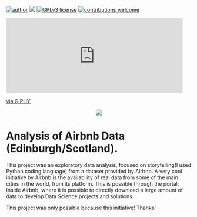 [![author](https://img.shields.io/badge/author-carlosfab-red.svg)](https://www.linkedin.com/in/carlosfab) [![](https://img.shields.io/badge/python-3.7+-blue.svg)](https://www.python.org/downloads/release/python-365/) [![GPLv3 license](https://img.shields.io/badge/License-GPLv3-blue.svg)](http://perso.crans.org/besson/LICENSE.html) [![contributions welcome](https://img.shields.io/badge/contributions-welcome-brightgreen.svg?style=flat)](https://github.com/carlosfab/data_science/issues)

<iframe src="https://giphy.com/embed/lbIbhWWqdc6JOgPWrV" width="480" height="203" frameBorder="0" class="giphy-embed" allowFullScreen></iframe><p><a href="https://giphy.com/gifs/lbIbhWWqdc6JOgPWrV">via GIPHY</a></p>

<p align="center">
  <img src="https://media.giphy.com/media/lbIbhWWqdc6JOgPWrV/giphy.gif" >
</p>

# Analysis of Airbnb Data (Edinburgh/Scotland).

This project was an exploratory data analysis, focused on storytelling(I used Python coding language) from a dataset provided by Airbnb.
A very cool initiative by Airbnb is the availability of real data from some of the main cities in the world, from its platform. This is possible through the portal: Inside Airbnb, where it is possible to directly download a large amount of data to develop Data Science projects and solutions.

This project was only possible because this initiative! Thanks!



